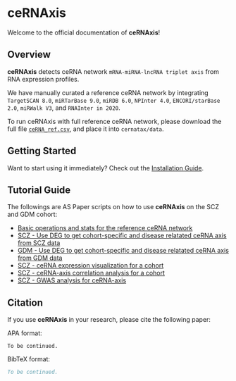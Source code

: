 # ceRNAxis

Welcome to the official documentation of **ceRNAxis**!

## Overview

**ceRNAxis** detects ceRNA network `mRNA-miRNA-lncRNA triplet axis` from RNA expression profiles.

We have manually curated a reference ceRNA network by integrating `TargetSCAN 8.0`, `miRTarBase 9.0`, `miRDB 6.0`, `NPInter 4.0`, `ENCORI/starBase 2.0`, `miRWalk V3`, and `RNAInter in 2020`. 

To run ceRNAxis with full reference ceRNA network, please download the full file [`ceRNA_ref.csv`](https://doi.org/10.5281/zenodo.15357964), and place it into `cernatax/data`.

## Getting Started

Want to start using it immediately? Check out the [Installation Guide](installation.md).


## Tutorial Guide
The followings are AS Paper scripts on how to use **ceRNAxis** on the SCZ and GDM cohort:

-   [Basic operations and stats for the reference ceRNA network](tutorial/reference_ceRNA_network.ipynb)
-   [SCZ - Use DEG to get cohort-specific and disease relatated ceRNA axis from SCZ data](tutorial/SCZ_ceRNA_axis_from_DEG.ipynb)
-   [GDM - Use DEG to get cohort-specific and disease relatated ceRNA axis from GDM data](tutorial/GDM_ceRNA_axis_from_DEG.ipynb)
-   [SCZ - ceRNA expression visualization for a cohort](tutorial/SCZ_plot_ceRNA_exp_for_cohort.ipynb)
-   [SCZ - ceRNA-axis correlation analysis for a cohort](tutorial/SCZ_ceRNA_correlation_analysis.ipynb)
-   [SCZ - GWAS analysis for ceRNA-axis](tutorial/SCZ_ceRNA_gwas_analysis.ipynb)

## Citation

If you use **ceRNAxis** in your research, please cite the following paper:

APA format:

```
To be continued.
```

BibTeX format:

```bibtex
To be continued.
```


<div style="display:none;">
<script type='text/javascript' id='clustrmaps' src='//cdn.clustrmaps.com/map_v2.js?cl=ffffff&w=a&t=n&d=s_zp3a_kJX2eHlUNurnH4Jti8lf7sMFpJyhQQnn21MU'></script>
<script defer src='https://static.cloudflareinsights.com/beacon.min.js' data-cf-beacon='{"token": "aec36b862a47431a979dc263a1f98d74"}'></script>
</div>
